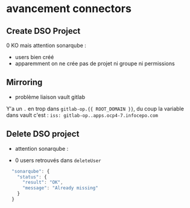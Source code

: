# avancement connectors

## Create DSO Project

0 KO mais attention sonarqube :

- users bien créé
- apparemment on ne crée pas de projet ni groupe ni permissions

## Mirroring

- problème liaison vault gitlab

Y'a un `.` en trop dans `gitlab-op.{{ ROOT_DOMAIN }}`, du coup la variable dans vault c'est : `iss: gitlab-op..apps.ocp4-7.infocepo.com`

## Delete DSO project

- attention sonarqube :

- 0 users retrouvés dans `deleteUser`

```js
  "sonarqube": {
    "status": {
      "result": "OK",
      "message": "Already missing"
    }
  }
```
